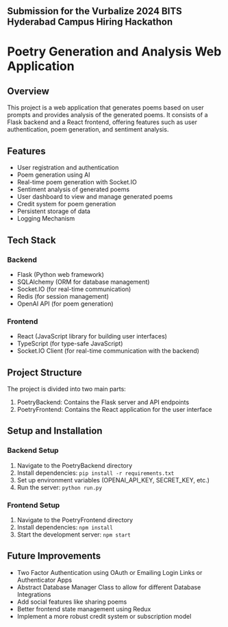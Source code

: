## Submission for the Vurbalize 2024 BITS Hyderabad Campus Hiring Hackathon


# Poetry Generation and Analysis Web Application

## Overview

This project is a web application that generates poems based on user prompts and provides analysis of the generated poems. It consists of a Flask backend and a React frontend, offering features such as user authentication, poem generation, and sentiment analysis.

## Features

- User registration and authentication
- Poem generation using AI
- Real-time poem generation with Socket.IO
- Sentiment analysis of generated poems
- User dashboard to view and manage generated poems
- Credit system for poem generation
- Persistent storage of data
- Logging Mechanism

## Tech Stack

### Backend
- Flask (Python web framework)
- SQLAlchemy (ORM for database management)
- Socket.IO (for real-time communication)
- Redis (for session management)
- OpenAI API (for poem generation)

### Frontend
- React (JavaScript library for building user interfaces)
- TypeScript (for type-safe JavaScript)
- Socket.IO Client (for real-time communication with the backend)

## Project Structure

The project is divided into two main parts:

1. PoetryBackend: Contains the Flask server and API endpoints
2. PoetryFrontend: Contains the React application for the user interface

## Setup and Installation

### Backend Setup
1. Navigate to the PoetryBackend directory
2. Install dependencies: `pip install -r requirements.txt`
3. Set up environment variables (OPENAI_API_KEY, SECRET_KEY, etc.)
4. Run the server: `python run.py`

### Frontend Setup
1. Navigate to the PoetryFrontend directory
2. Install dependencies: `npm install`
3. Start the development server: `npm start`

## Future Improvements

- Two Factor Authentication using OAuth or Emailing Login Links or Authenticator Apps
- Abstract Database Manager Class to allow for different Database Integrations
- Add social features like sharing poems
- Better frontend state management using Redux
- Implement a more robust credit system or subscription model